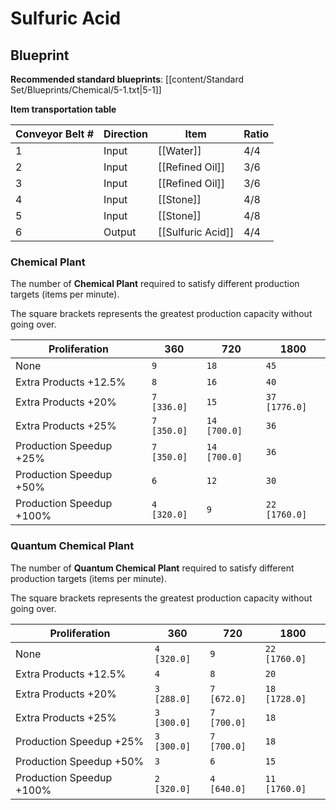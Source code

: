 # Sulfuric Acid

## Blueprint

**Recommended standard blueprints**: [[content/Standard Set/Blueprints/Chemical/5-1.txt|5-1]]

**Item transportation table**

| Conveyor Belt # | Direction | Item              | Ratio |
| --------------- | --------- | ----------------- | ----- |
| 1               | Input     | [[Water]]         | 4/4   |
| 2               | Input     | [[Refined Oil]]   | 3/6   |
| 3               | Input     | [[Refined Oil]]   | 3/6   |
| 4               | Input     | [[Stone]]         | 4/8   |
| 5               | Input     | [[Stone]]         | 4/8   |
| 6               | Output    | [[Sulfuric Acid]] | 4/4   |

### Chemical Plant

The number of **Chemical Plant** required to satisfy different production targets (items per minute).

The square brackets represents the greatest production capacity without going over.

| Proliferation            | 360         | 720          | 1800          |
| ------------------------ | ----------- | ------------ | ------------- |
| None                     | `9`         | `18`         | `45`          |
| Extra Products +12.5%    | `8`         | `16`         | `40`          |
| Extra Products +20%      | `7 [336.0]` | `15`         | `37 [1776.0]` |
| Extra Products +25%      | `7 [350.0]` | `14 [700.0]` | `36`          |
| Production Speedup +25%  | `7 [350.0]` | `14 [700.0]` | `36`          |
| Production Speedup +50%  | `6`         | `12`         | `30`          |
| Production Speedup +100% | `4 [320.0]` | `9`          | `22 [1760.0]` |

### Quantum Chemical Plant

The number of **Quantum Chemical Plant** required to satisfy different production targets (items per minute).

The square brackets represents the greatest production capacity without going over.

| Proliferation            | 360         | 720         | 1800          |
| ------------------------ | ----------- | ----------- | ------------- |
| None                     | `4 [320.0]` | `9`         | `22 [1760.0]` |
| Extra Products +12.5%    | `4`         | `8`         | `20`          |
| Extra Products +20%      | `3 [288.0]` | `7 [672.0]` | `18 [1728.0]` |
| Extra Products +25%      | `3 [300.0]` | `7 [700.0]` | `18`          |
| Production Speedup +25%  | `3 [300.0]` | `7 [700.0]` | `18`          |
| Production Speedup +50%  | `3`         | `6`         | `15`          |
| Production Speedup +100% | `2 [320.0]` | `4 [640.0]` | `11 [1760.0]` |
